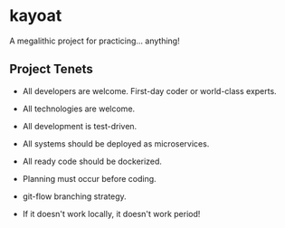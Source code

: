 # kayoat

A megalithic project for practicing... anything!

## Project Tenets

* All developers are welcome. First-day coder or world-class experts.

* All technologies are welcome.

* All development is test-driven.

* All systems should be deployed as microservices.

* All ready code should be dockerized.

* Planning must occur before coding.

* git-flow branching strategy.

* If it doesn't work locally, it doesn't work period!

